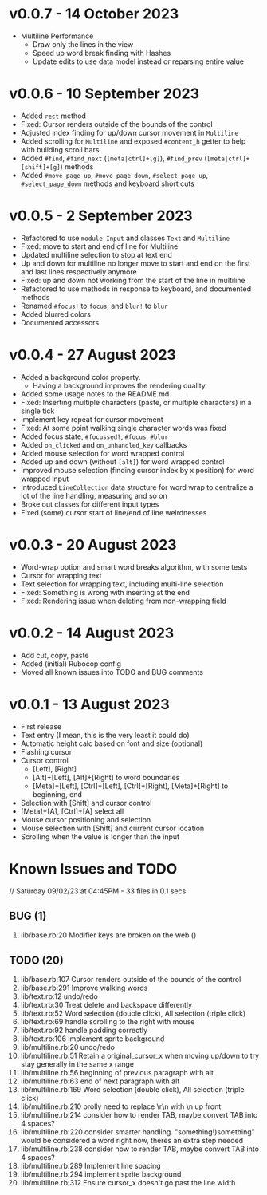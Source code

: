 # v0.0.7 - 14 October 2023

* Multiline Performance
  * Draw only the lines in the view
  * Speed up word break finding with Hashes
  * Update edits to use data model instead or reparsing entire value

# v0.0.6 - 10 September 2023

* Added `rect` method
* Fixed: Cursor renders outside of the bounds of the control
* Adjusted index finding for up/down cursor movement in `Multiline`
* Added scrolling for `Multiline` and exposed `#content_h` getter to help with building scroll bars
* Added `#find`, `#find_next` (`[meta|ctrl]+[g]`), `#find_prev` (`[meta|ctrl]+[shift]+[g]`) methods
* Added `#move_page_up`, `#move_page_down`, `#select_page_up`, `#select_page_down` methods and keyboard short cuts


# v0.0.5 - 2 September 2023

* Refactored to use `module Input` and classes `Text` and `Multiline`
* Fixed: move to start and end of line for Multiline
* Updated multiline selection to stop at text end
* Up and down for multiline no longer move to start and end on the first and last lines respectively anymore
* Fixed: up and down not working from the start of the line in multiline
* Refactored to use methods in response to keyboard, and documented methods
* Renamed `#focus!` to `focus`, and `blur!` to `blur`
* Added blurred colors
* Documented accessors

# v0.0.4 - 27 August 2023

* Added a background color property.
  * Having a background improves the rendering quality.
* Added some usage notes to the README.md
* Fixed: Inserting multiple characters (paste, or multiple characters) in a single tick
* Implement key repeat for cursor movement
* Fixed: At some point walking single character words was fixed
* Added focus state, `#focussed?`, `#focus`, `#blur`
* Added `on_clicked` and `on_unhandled_key` callbacks
* Added mouse selection for word wrapped control
* Added up and down (without `[alt]`) for word wrapped control
* Improved mouse selection (finding cursor index by x position) for word wrapped input
* Introduced `LineCollection` data structure for word wrap to centralize a lot of the line handling, measuring and so on
* Broke out classes for different input types
* Fixed (some) cursor start of line/end of line weirdnesses

# v0.0.3 - 20 August 2023

* Word-wrap option and smart word breaks algorithm, with some tests
* Cursor for wrapping text
* Text selection for wrapping text, including multi-line selection
* Fixed: Something is wrong with inserting at the end
* Fixed: Rendering issue when deleting from non-wrapping field

# v0.0.2 - 14 August 2023

* Add cut, copy, paste
* Added (initial) Rubocop config
* Moved all known issues into TODO and BUG comments

# v0.0.1 - 13 August 2023

* First release
* Text entry (I mean, this is the very least it could do)
* Automatic height calc based on font and size (optional)
* Flashing cursor
* Cursor control
  * [Left], [Right]
  * [Alt]+[Left], [Alt]+[Right] to word boundaries
  * [Meta]+[Left], [Ctrl]+[Left], [Ctrl]+[Right], [Meta]+[Right] to beginning, end
* Selection with [Shift] and cursor control
* [Meta]+[A], [Ctrl]+[A] select all
* Mouse cursor positioning and selection
* Mouse selection with [Shift] and current cursor location
* Scrolling when the value is longer than the input

# Known Issues and TODO

// Saturday 09/02/23 at 04:45PM - 33 files in 0.1 secs

## BUG (1)
1. lib/base.rb:20         Modifier keys are broken on the web ()

## TODO (20)
1. lib/base.rb:107        Cursor renders outside of the bounds of the control
2. lib/base.rb:291        Improve walking words
3. lib/text.rb:12         undo/redo
4. lib/text.rb:30         Treat delete and backspace differently
5. lib/text.rb:52         Word selection (double click), All selection (triple click)
6. lib/text.rb:69         handle scrolling to the right with mouse
7. lib/text.rb:92         handle padding correctly
8. lib/text.rb:106        implement sprite background
9. lib/multiline.rb:20    undo/redo
10. lib/multiline.rb:51   Retain a original_cursor_x when moving up/down to try stay generally in the same x range
11. lib/multiline.rb:56   beginning of previous paragraph with alt
12. lib/multiline.rb:63   end of next paragraph with alt
13. lib/multiline.rb:169  Word selection (double click), All selection (triple click)
14. lib/multiline.rb:210  prolly need to replace \r\n with \n up front
15. lib/multiline.rb:214  consider how to render TAB, maybe convert TAB into 4 spaces?
16. lib/multiline.rb:220  consider smarter handling. "something!)something" would be considered a word right now, theres an extra step needed
17. lib/multiline.rb:238  consider how to render TAB, maybe convert TAB into 4 spaces?
18. lib/multiline.rb:289  Implement line spacing
19. lib/multiline.rb:294  implement sprite background
20. lib/multiline.rb:312  Ensure cursor_x doesn't go past the line width
